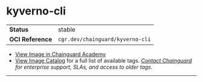 <!--monopod:start-->
# kyverno-cli
| | |
| - | - |
| **Status** | stable |
| **OCI Reference** | `cgr.dev/chainguard/kyverno-cli` |


* [View Image in Chainguard Academy](https://edu.chainguard.dev/chainguard/chainguard-images/reference/kyverno-cli/overview/)
* [View Image Catalog](https://console.enforce.dev/images/catalog) for a full list of available tags.
*[Contact Chainguard](https://www.chainguard.dev/chainguard-images) for enterprise support, SLAs, and access to older tags.*

---
<!--monopod:end-->
